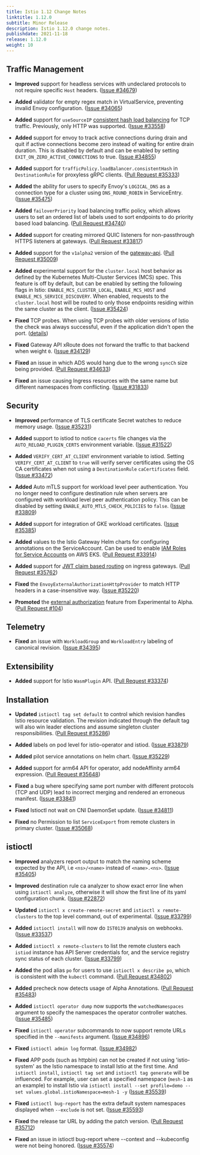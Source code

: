 ```yaml
---
title: Istio 1.12 Change Notes
linktitle: 1.12.0
subtitle: Minor Release
description: Istio 1.12.0 change notes.
publishdate: 2021-11-18
release: 1.12.0
weight: 10
---
```


## Traffic Management

- **Improved** support for headless services with undeclared protocols to not require specific `Host` headers.
  ([Issue #34679](https://github.com/istio/istio/issues/34679))

- **Added** validator for empty regex match in VirtualService, preventing invalid Envoy configuration.
  ([Issue #34065](https://github.com/istio/istio/issues/34065))

- **Added** support for `useSourceIP` [consistent hash load balancing](/pt-br/docs/reference/config/networking/destination-rule/#LoadBalancerSettings-ConsistentHashLB) for TCP traffic. Previously, only HTTP was supported.
  ([Issue #33558](https://github.com/istio/istio/issues/33558))

- **Added** support for envoy to track active connections during drain and quit if active connections become zero instead of waiting for entire drain duration. This is disabled by default and can be enabled by setting `EXIT_ON_ZERO_ACTIVE_CONNECTIONS` to true.
  ([Issue #34855](https://github.com/istio/istio/issues/34855))

- **Added** support for `trafficPolicy.loadBalancer.consistentHash` in `DestinationRule` for proxyless gRPC clients.
  ([Pull Request #35333](https://github.com/istio/istio/pull/35333))

- **Added** the ability for users to specify Envoy's `LOGICAL_DNS` as a connection type for a cluster using `DNS_ROUND_ROBIN` in ServiceEntry.
  ([Issue #35475](https://github.com/istio/istio/issues/35475))

- **Added** `failoverPriority` load balancing traffic policy, which allows users to set an ordered list of labels used to sort endpoints to do priority based load balancing.
  ([Pull Request #34740](https://github.com/istio/istio/pull/34740))

- **Added** support for creating mirrored QUIC listeners for non-passthrough HTTPS listeners at gateways.
  ([Pull Request #33817](https://github.com/istio/istio/pull/33817))

- **Added** support for the `v1alpha2` version of the [gateway-api](https://gateway-api.org/).
  ([Pull Request #35009](https://github.com/istio/istio/pull/35009))

- **Added** experimental support for the `cluster.local` host behavior as defined by the Kubernetes Multi-Cluster Services (MCS) spec. This feature is off by default, but can be enabled by setting the following flags in Istio: `ENABLE_MCS_CLUSTER_LOCAL`, `ENABLE_MCS_HOST` and `ENABLE_MCS_SERVICE_DISCOVERY`. When enabled, requests to the `cluster.local` host will be routed to only those endpoints residing within the same cluster as the client.
  ([Issue #35424](https://github.com/istio/istio/issues/35424))

- **Fixed** TCP probes. When using TCP probes with older versions of Istio the check was always successful, even if the application didn't open the port.
  ([details](/pt-br/news/releases/1.12.x/announcing-1.12/upgrade-notes/#tcp-probes-now-working-as-expected))

- **Fixed** Gateway API xRoute does not forward the traffic to that backend when weight `0`.
  ([Issue #34129](https://github.com/istio/istio/issues/34129))

- **Fixed** an issue in which ADS would hang due to the wrong `syncCh` size being provided.
  ([Pull Request #34633](https://github.com/istio/istio/pull/34633))

- **Fixed** an issue causing Ingress resources with the same name but different namespaces from conflicting.
  ([Issue #31833](https://github.com/istio/istio/issues/31833))

## Security

- **Improved** performance of TLS certificate Secret watches to reduce memory usage.
  ([Issue #35231](https://github.com/istio/istio/issues/35231))

- **Added** support to istiod to notice `cacerts` file changes via the `AUTO_RELOAD_PLUGIN_CERTS` environment variable.
  ([Issue #31522](https://github.com/istio/istio/issues/31522))

- **Added** `VERIFY_CERT_AT_CLIENT` environment variable to istiod. Setting `VERIFY_CERT_AT_CLIENT` to `true` will verify server certificates using the OS CA certificates when not using a `DestinationRule` `caCertificates` field.
  ([Issue #33472](https://github.com/istio/istio/issues/33472))

- **Added** Auto mTLS support for workload level peer authentication. You no longer need to configure destination rule when servers are configured with workload level peer authentication policy. This can be disabled by setting `ENABLE_AUTO_MTLS_CHECK_POLICIES` to `false`.
  ([Issue #33809](https://github.com/istio/istio/issues/33809))

- **Added** support for integration of GKE workload certificates.
  ([Issue #35385](https://github.com/istio/istio/issues/35385))

- **Added** values to the Istio Gateway Helm charts for configuring annotations on the ServiceAccount.  Can be used to enable [IAM Roles for Service Accounts](https://docs.aws.amazon.com/eks/latest/userguide/iam-roles-for-service-accounts.html) on AWS EKS.
  ([Pull Request #33914](https://github.com/istio/istio/pull/33914))

- **Added** support for [JWT claim based routing](/pt-br/docs/tasks/security/authentication/jwt-route) on ingress gateways.
  ([Pull Request #35762](https://github.com/istio/istio/pull/35762))

- **Fixed** the `EnvoyExternalAuthorizationHttpProvider` to match HTTP headers in a case-insensitive way.
  ([Issue #35220](https://github.com/istio/istio/issues/35220))

- **Promoted** the [external authorization](/pt-br/docs/tasks/security/authorization/authz-custom) feature from Experimental to Alpha.
  ([Pull Request #104](https://github.com/istio/enhancements/pull/104))

## Telemetry

- **Fixed** an issue with `WorkloadGroup` and `WorkloadEntry` labeling of canonical revision.
  ([Issue #34395](https://github.com/istio/istio/issues/34395))

## Extensibility

- **Added** support for Istio `WasmPlugin` API.
  ([Pull Request #33374](https://github.com/istio/istio/pull/33374))

## Installation

- **Updated** `istioctl tag set default` to control which revision handles Istio resource validation. The revision indicated
through the default tag will also win leader elections and assume singleton cluster responsibilities.
  ([Pull Request #35286](https://github.com/istio/istio/pull/35286))

- **Added** labels on pod level for istio-operator and istiod.
  ([Issue #33879](https://github.com/istio/istio/issues/33879))

- **Added** pilot service annotations on helm chart.
  ([Issue #35229](https://github.com/istio/istio/issues/35229))

- **Added** support for arm64 API for operator, add nodeAffinity arm64 expression.
  ([Pull Request #35648](https://github.com/istio/istio/pull/35648))

- **Fixed** a bug where specifying same port number with different protocols (TCP and UDP)
lead to incorrect merging and rendered an erroneous manifest.
  ([Issue #33841](https://github.com/istio/istio/issues/33841))

- **Fixed** Istioctl not wait on CNI DaemonSet update.
  ([Issue #34811](https://github.com/istio/istio/issues/34811))

- **Fixed** no Permission to list `ServiceExport` from remote clusters in primary cluster.
  ([Issue #35068](https://github.com/istio/istio/issues/35068))

## istioctl

- **Improved** analyzers report output to match the naming scheme expected by the API, i.e `<ns>/<name>` instead of `<name>.<ns>`.
  ([Issue #35405](https://github.com/istio/istio/issues/35405))

- **Improved** destination rule ca analyzer to show exact error line when using `istioctl analyze`,
otherwise it will show the first line of its yaml configuration chunk.
  ([Issue #22872](https://github.com/istio/istio/issues/22872))

- **Updated** `istioctl x create-remote-secret` and `istioctl x remote-clusters` to the top level command, out of
experimental.
  ([Issue #33799](https://github.com/istio/istio/issues/33799))

- **Added** `istioctl install` will now do `IST0139` analysis on webhooks.
  ([Issue #33537](https://github.com/istio/istio/issues/33537))

- **Added** `istioctl x remote-clusters` to list the remote clusters each `istiod` instance has API Server credentials for,
and the service registry sync status of each cluster.
  ([Issue #33799](https://github.com/istio/istio/issues/33799))

- **Added** the pod alias `po` for users to use `istioctl x describe po`, which is consistent with the `kubectl` command.
  ([Pull Request #34802](https://github.com/istio/istio/pull/34802))

- **Added** precheck now detects usage of Alpha Annotations.
  ([Pull Request #35483](https://github.com/istio/istio/pull/35483))

- **Added** `istioctl operator dump` now supports the `watchedNamespaces` argument to specify the namespaces the operator controller watches.
  ([Issue #35485](https://github.com/istio/istio/issues/35485))

- **Fixed** `istioctl operator` subcommands to now support remote URLs specified in the `--manifests` argument.
  ([Issue #34896](https://github.com/istio/istio/issues/34896))

- **Fixed** `istioctl admin log` format.
  ([Issue #34982](https://github.com/istio/istio/issues/34982))

- **Fixed** APP pods (such as httpbin) can not be created if not using 'istio-system' as the Istio namespace to install Istio at the first time. And `istioctl install`, `istioctl tag set` and `istioctl tag generate` will be influenced. For example, user can set a specified namespace (`mesh-1` as an example) to install Istio via `istioctl install --set profile=demo --set values.global.istioNamespace=mesh-1 -y`
  ([Issue #35539](https://github.com/istio/istio/issues/35539))

- **Fixed** `istioctl bug-report` has the extra default system namespaces displayed when `--exclude` is not set.
  ([Issue #35593](https://github.com/istio/istio/issues/35593))

- **Fixed** the release tar URL by adding the patch version.
  ([Pull Request #35712](https://github.com/istio/istio/pull/35712))

- **Fixed** an issue in istioctl bug-report where --context and --kubeconfig were not being honored.
  ([Issue #35574](https://github.com/istio/istio/issues/35574))
